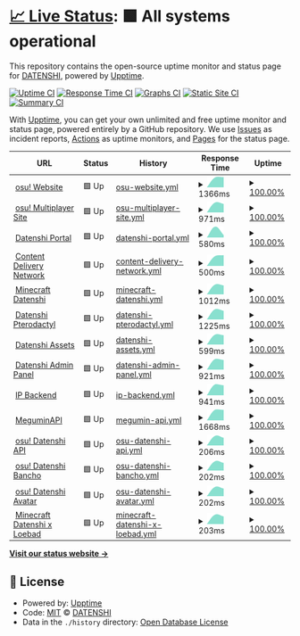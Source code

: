 # [📈 Live Status](https://status.datenshi.pw): <!--live status--> **🟩 All systems operational**

This repository contains the open-source uptime monitor and status page for [DATENSHI](https://datenshi.pw), powered by [Upptime](https://github.com/upptime/upptime).

[![Uptime CI](https://github.com/osu-datenshi/upptime/workflows/Uptime%20CI/badge.svg)](https://github.com/osu-datenshi/upptime/actions?query=workflow%3A%22Uptime+CI%22)
[![Response Time CI](https://github.com/osu-datenshi/upptime/workflows/Response%20Time%20CI/badge.svg)](https://github.com/osu-datenshi/upptime/actions?query=workflow%3A%22Response+Time+CI%22)
[![Graphs CI](https://github.com/osu-datenshi/upptime/workflows/Graphs%20CI/badge.svg)](https://github.com/osu-datenshi/upptime/actions?query=workflow%3A%22Graphs+CI%22)
[![Static Site CI](https://github.com/osu-datenshi/upptime/workflows/Static%20Site%20CI/badge.svg)](https://github.com/osu-datenshi/upptime/actions?query=workflow%3A%22Static+Site+CI%22)
[![Summary CI](https://github.com/osu-datenshi/upptime/workflows/Summary%20CI/badge.svg)](https://github.com/osu-datenshi/upptime/actions?query=workflow%3A%22Summary+CI%22)

With [Upptime](https://upptime.js.org), you can get your own unlimited and free uptime monitor and status page, powered entirely by a GitHub repository. We use [Issues](https://github.com/osu-datenshi/upptime/issues) as incident reports, [Actions](https://github.com/osu-datenshi/upptime/actions) as uptime monitors, and [Pages](https://status.datenshi.pw) for the status page.

<!--start: status pages-->
<!-- This summary is generated by Upptime (https://github.com/upptime/upptime) -->
<!-- Do not edit this manually, your changes will be overwritten -->
<!-- prettier-ignore -->
| URL | Status | History | Response Time | Uptime |
| --- | ------ | ------- | ------------- | ------ |
| <img alt="" src="https://favicons.githubusercontent.com/osu.datenshi.pw" height="13"> [osu! Website](https://osu.datenshi.pw) | 🟩 Up | [osu-website.yml](https://github.com/osu-datenshi/upptime/commits/HEAD/history/osu-website.yml) | <details><summary><img alt="Response time graph" src="./graphs/osu-website/response-time-week.png" height="20"> 1366ms</summary><br><a href="https://status.datenshi.pw/history/osu-website"><img alt="Response time 1366" src="https://img.shields.io/endpoint?url=https%3A%2F%2Fraw.githubusercontent.com%2Fosu-datenshi%2Fupptime%2FHEAD%2Fapi%2Fosu-website%2Fresponse-time.json"></a><br><a href="https://status.datenshi.pw/history/osu-website"><img alt="24-hour response time 1366" src="https://img.shields.io/endpoint?url=https%3A%2F%2Fraw.githubusercontent.com%2Fosu-datenshi%2Fupptime%2FHEAD%2Fapi%2Fosu-website%2Fresponse-time-day.json"></a><br><a href="https://status.datenshi.pw/history/osu-website"><img alt="7-day response time 1366" src="https://img.shields.io/endpoint?url=https%3A%2F%2Fraw.githubusercontent.com%2Fosu-datenshi%2Fupptime%2FHEAD%2Fapi%2Fosu-website%2Fresponse-time-week.json"></a><br><a href="https://status.datenshi.pw/history/osu-website"><img alt="30-day response time 1366" src="https://img.shields.io/endpoint?url=https%3A%2F%2Fraw.githubusercontent.com%2Fosu-datenshi%2Fupptime%2FHEAD%2Fapi%2Fosu-website%2Fresponse-time-month.json"></a><br><a href="https://status.datenshi.pw/history/osu-website"><img alt="1-year response time 1366" src="https://img.shields.io/endpoint?url=https%3A%2F%2Fraw.githubusercontent.com%2Fosu-datenshi%2Fupptime%2FHEAD%2Fapi%2Fosu-website%2Fresponse-time-year.json"></a></details> | <details><summary><a href="https://status.datenshi.pw/history/osu-website">100.00%</a></summary><a href="https://status.datenshi.pw/history/osu-website"><img alt="All-time uptime 100.00%" src="https://img.shields.io/endpoint?url=https%3A%2F%2Fraw.githubusercontent.com%2Fosu-datenshi%2Fupptime%2FHEAD%2Fapi%2Fosu-website%2Fuptime.json"></a><br><a href="https://status.datenshi.pw/history/osu-website"><img alt="24-hour uptime 100.00%" src="https://img.shields.io/endpoint?url=https%3A%2F%2Fraw.githubusercontent.com%2Fosu-datenshi%2Fupptime%2FHEAD%2Fapi%2Fosu-website%2Fuptime-day.json"></a><br><a href="https://status.datenshi.pw/history/osu-website"><img alt="7-day uptime 100.00%" src="https://img.shields.io/endpoint?url=https%3A%2F%2Fraw.githubusercontent.com%2Fosu-datenshi%2Fupptime%2FHEAD%2Fapi%2Fosu-website%2Fuptime-week.json"></a><br><a href="https://status.datenshi.pw/history/osu-website"><img alt="30-day uptime 100.00%" src="https://img.shields.io/endpoint?url=https%3A%2F%2Fraw.githubusercontent.com%2Fosu-datenshi%2Fupptime%2FHEAD%2Fapi%2Fosu-website%2Fuptime-month.json"></a><br><a href="https://status.datenshi.pw/history/osu-website"><img alt="1-year uptime 100.00%" src="https://img.shields.io/endpoint?url=https%3A%2F%2Fraw.githubusercontent.com%2Fosu-datenshi%2Fupptime%2FHEAD%2Fapi%2Fosu-website%2Fuptime-year.json"></a></details>
| <img alt="" src="https://favicons.githubusercontent.com/multi.datenshi.pw" height="13"> [osu! Multiplayer Site](https://multi.datenshi.pw) | 🟩 Up | [osu-multiplayer-site.yml](https://github.com/osu-datenshi/upptime/commits/HEAD/history/osu-multiplayer-site.yml) | <details><summary><img alt="Response time graph" src="./graphs/osu-multiplayer-site/response-time-week.png" height="20"> 971ms</summary><br><a href="https://status.datenshi.pw/history/osu-multiplayer-site"><img alt="Response time 971" src="https://img.shields.io/endpoint?url=https%3A%2F%2Fraw.githubusercontent.com%2Fosu-datenshi%2Fupptime%2FHEAD%2Fapi%2Fosu-multiplayer-site%2Fresponse-time.json"></a><br><a href="https://status.datenshi.pw/history/osu-multiplayer-site"><img alt="24-hour response time 971" src="https://img.shields.io/endpoint?url=https%3A%2F%2Fraw.githubusercontent.com%2Fosu-datenshi%2Fupptime%2FHEAD%2Fapi%2Fosu-multiplayer-site%2Fresponse-time-day.json"></a><br><a href="https://status.datenshi.pw/history/osu-multiplayer-site"><img alt="7-day response time 971" src="https://img.shields.io/endpoint?url=https%3A%2F%2Fraw.githubusercontent.com%2Fosu-datenshi%2Fupptime%2FHEAD%2Fapi%2Fosu-multiplayer-site%2Fresponse-time-week.json"></a><br><a href="https://status.datenshi.pw/history/osu-multiplayer-site"><img alt="30-day response time 971" src="https://img.shields.io/endpoint?url=https%3A%2F%2Fraw.githubusercontent.com%2Fosu-datenshi%2Fupptime%2FHEAD%2Fapi%2Fosu-multiplayer-site%2Fresponse-time-month.json"></a><br><a href="https://status.datenshi.pw/history/osu-multiplayer-site"><img alt="1-year response time 971" src="https://img.shields.io/endpoint?url=https%3A%2F%2Fraw.githubusercontent.com%2Fosu-datenshi%2Fupptime%2FHEAD%2Fapi%2Fosu-multiplayer-site%2Fresponse-time-year.json"></a></details> | <details><summary><a href="https://status.datenshi.pw/history/osu-multiplayer-site">100.00%</a></summary><a href="https://status.datenshi.pw/history/osu-multiplayer-site"><img alt="All-time uptime 100.00%" src="https://img.shields.io/endpoint?url=https%3A%2F%2Fraw.githubusercontent.com%2Fosu-datenshi%2Fupptime%2FHEAD%2Fapi%2Fosu-multiplayer-site%2Fuptime.json"></a><br><a href="https://status.datenshi.pw/history/osu-multiplayer-site"><img alt="24-hour uptime 100.00%" src="https://img.shields.io/endpoint?url=https%3A%2F%2Fraw.githubusercontent.com%2Fosu-datenshi%2Fupptime%2FHEAD%2Fapi%2Fosu-multiplayer-site%2Fuptime-day.json"></a><br><a href="https://status.datenshi.pw/history/osu-multiplayer-site"><img alt="7-day uptime 100.00%" src="https://img.shields.io/endpoint?url=https%3A%2F%2Fraw.githubusercontent.com%2Fosu-datenshi%2Fupptime%2FHEAD%2Fapi%2Fosu-multiplayer-site%2Fuptime-week.json"></a><br><a href="https://status.datenshi.pw/history/osu-multiplayer-site"><img alt="30-day uptime 100.00%" src="https://img.shields.io/endpoint?url=https%3A%2F%2Fraw.githubusercontent.com%2Fosu-datenshi%2Fupptime%2FHEAD%2Fapi%2Fosu-multiplayer-site%2Fuptime-month.json"></a><br><a href="https://status.datenshi.pw/history/osu-multiplayer-site"><img alt="1-year uptime 100.00%" src="https://img.shields.io/endpoint?url=https%3A%2F%2Fraw.githubusercontent.com%2Fosu-datenshi%2Fupptime%2FHEAD%2Fapi%2Fosu-multiplayer-site%2Fuptime-year.json"></a></details>
| <img alt="" src="https://favicons.githubusercontent.com/datenshi.pw" height="13"> [Datenshi Portal](https://datenshi.pw) | 🟩 Up | [datenshi-portal.yml](https://github.com/osu-datenshi/upptime/commits/HEAD/history/datenshi-portal.yml) | <details><summary><img alt="Response time graph" src="./graphs/datenshi-portal/response-time-week.png" height="20"> 580ms</summary><br><a href="https://status.datenshi.pw/history/datenshi-portal"><img alt="Response time 580" src="https://img.shields.io/endpoint?url=https%3A%2F%2Fraw.githubusercontent.com%2Fosu-datenshi%2Fupptime%2FHEAD%2Fapi%2Fdatenshi-portal%2Fresponse-time.json"></a><br><a href="https://status.datenshi.pw/history/datenshi-portal"><img alt="24-hour response time 580" src="https://img.shields.io/endpoint?url=https%3A%2F%2Fraw.githubusercontent.com%2Fosu-datenshi%2Fupptime%2FHEAD%2Fapi%2Fdatenshi-portal%2Fresponse-time-day.json"></a><br><a href="https://status.datenshi.pw/history/datenshi-portal"><img alt="7-day response time 580" src="https://img.shields.io/endpoint?url=https%3A%2F%2Fraw.githubusercontent.com%2Fosu-datenshi%2Fupptime%2FHEAD%2Fapi%2Fdatenshi-portal%2Fresponse-time-week.json"></a><br><a href="https://status.datenshi.pw/history/datenshi-portal"><img alt="30-day response time 580" src="https://img.shields.io/endpoint?url=https%3A%2F%2Fraw.githubusercontent.com%2Fosu-datenshi%2Fupptime%2FHEAD%2Fapi%2Fdatenshi-portal%2Fresponse-time-month.json"></a><br><a href="https://status.datenshi.pw/history/datenshi-portal"><img alt="1-year response time 580" src="https://img.shields.io/endpoint?url=https%3A%2F%2Fraw.githubusercontent.com%2Fosu-datenshi%2Fupptime%2FHEAD%2Fapi%2Fdatenshi-portal%2Fresponse-time-year.json"></a></details> | <details><summary><a href="https://status.datenshi.pw/history/datenshi-portal">100.00%</a></summary><a href="https://status.datenshi.pw/history/datenshi-portal"><img alt="All-time uptime 100.00%" src="https://img.shields.io/endpoint?url=https%3A%2F%2Fraw.githubusercontent.com%2Fosu-datenshi%2Fupptime%2FHEAD%2Fapi%2Fdatenshi-portal%2Fuptime.json"></a><br><a href="https://status.datenshi.pw/history/datenshi-portal"><img alt="24-hour uptime 100.00%" src="https://img.shields.io/endpoint?url=https%3A%2F%2Fraw.githubusercontent.com%2Fosu-datenshi%2Fupptime%2FHEAD%2Fapi%2Fdatenshi-portal%2Fuptime-day.json"></a><br><a href="https://status.datenshi.pw/history/datenshi-portal"><img alt="7-day uptime 100.00%" src="https://img.shields.io/endpoint?url=https%3A%2F%2Fraw.githubusercontent.com%2Fosu-datenshi%2Fupptime%2FHEAD%2Fapi%2Fdatenshi-portal%2Fuptime-week.json"></a><br><a href="https://status.datenshi.pw/history/datenshi-portal"><img alt="30-day uptime 100.00%" src="https://img.shields.io/endpoint?url=https%3A%2F%2Fraw.githubusercontent.com%2Fosu-datenshi%2Fupptime%2FHEAD%2Fapi%2Fdatenshi-portal%2Fuptime-month.json"></a><br><a href="https://status.datenshi.pw/history/datenshi-portal"><img alt="1-year uptime 100.00%" src="https://img.shields.io/endpoint?url=https%3A%2F%2Fraw.githubusercontent.com%2Fosu-datenshi%2Fupptime%2FHEAD%2Fapi%2Fdatenshi-portal%2Fuptime-year.json"></a></details>
| <img alt="" src="https://favicons.githubusercontent.com/cdn.datenshi.pw" height="13"> [Content Delivery Network](https://cdn.datenshi.pw) | 🟩 Up | [content-delivery-network.yml](https://github.com/osu-datenshi/upptime/commits/HEAD/history/content-delivery-network.yml) | <details><summary><img alt="Response time graph" src="./graphs/content-delivery-network/response-time-week.png" height="20"> 500ms</summary><br><a href="https://status.datenshi.pw/history/content-delivery-network"><img alt="Response time 500" src="https://img.shields.io/endpoint?url=https%3A%2F%2Fraw.githubusercontent.com%2Fosu-datenshi%2Fupptime%2FHEAD%2Fapi%2Fcontent-delivery-network%2Fresponse-time.json"></a><br><a href="https://status.datenshi.pw/history/content-delivery-network"><img alt="24-hour response time 500" src="https://img.shields.io/endpoint?url=https%3A%2F%2Fraw.githubusercontent.com%2Fosu-datenshi%2Fupptime%2FHEAD%2Fapi%2Fcontent-delivery-network%2Fresponse-time-day.json"></a><br><a href="https://status.datenshi.pw/history/content-delivery-network"><img alt="7-day response time 500" src="https://img.shields.io/endpoint?url=https%3A%2F%2Fraw.githubusercontent.com%2Fosu-datenshi%2Fupptime%2FHEAD%2Fapi%2Fcontent-delivery-network%2Fresponse-time-week.json"></a><br><a href="https://status.datenshi.pw/history/content-delivery-network"><img alt="30-day response time 500" src="https://img.shields.io/endpoint?url=https%3A%2F%2Fraw.githubusercontent.com%2Fosu-datenshi%2Fupptime%2FHEAD%2Fapi%2Fcontent-delivery-network%2Fresponse-time-month.json"></a><br><a href="https://status.datenshi.pw/history/content-delivery-network"><img alt="1-year response time 500" src="https://img.shields.io/endpoint?url=https%3A%2F%2Fraw.githubusercontent.com%2Fosu-datenshi%2Fupptime%2FHEAD%2Fapi%2Fcontent-delivery-network%2Fresponse-time-year.json"></a></details> | <details><summary><a href="https://status.datenshi.pw/history/content-delivery-network">100.00%</a></summary><a href="https://status.datenshi.pw/history/content-delivery-network"><img alt="All-time uptime 100.00%" src="https://img.shields.io/endpoint?url=https%3A%2F%2Fraw.githubusercontent.com%2Fosu-datenshi%2Fupptime%2FHEAD%2Fapi%2Fcontent-delivery-network%2Fuptime.json"></a><br><a href="https://status.datenshi.pw/history/content-delivery-network"><img alt="24-hour uptime 100.00%" src="https://img.shields.io/endpoint?url=https%3A%2F%2Fraw.githubusercontent.com%2Fosu-datenshi%2Fupptime%2FHEAD%2Fapi%2Fcontent-delivery-network%2Fuptime-day.json"></a><br><a href="https://status.datenshi.pw/history/content-delivery-network"><img alt="7-day uptime 100.00%" src="https://img.shields.io/endpoint?url=https%3A%2F%2Fraw.githubusercontent.com%2Fosu-datenshi%2Fupptime%2FHEAD%2Fapi%2Fcontent-delivery-network%2Fuptime-week.json"></a><br><a href="https://status.datenshi.pw/history/content-delivery-network"><img alt="30-day uptime 100.00%" src="https://img.shields.io/endpoint?url=https%3A%2F%2Fraw.githubusercontent.com%2Fosu-datenshi%2Fupptime%2FHEAD%2Fapi%2Fcontent-delivery-network%2Fuptime-month.json"></a><br><a href="https://status.datenshi.pw/history/content-delivery-network"><img alt="1-year uptime 100.00%" src="https://img.shields.io/endpoint?url=https%3A%2F%2Fraw.githubusercontent.com%2Fosu-datenshi%2Fupptime%2FHEAD%2Fapi%2Fcontent-delivery-network%2Fuptime-year.json"></a></details>
| <img alt="" src="https://favicons.githubusercontent.com/mc.datenshi.pw" height="13"> [Minecraft Datenshi](https://mc.datenshi.pw) | 🟩 Up | [minecraft-datenshi.yml](https://github.com/osu-datenshi/upptime/commits/HEAD/history/minecraft-datenshi.yml) | <details><summary><img alt="Response time graph" src="./graphs/minecraft-datenshi/response-time-week.png" height="20"> 1012ms</summary><br><a href="https://status.datenshi.pw/history/minecraft-datenshi"><img alt="Response time 1012" src="https://img.shields.io/endpoint?url=https%3A%2F%2Fraw.githubusercontent.com%2Fosu-datenshi%2Fupptime%2FHEAD%2Fapi%2Fminecraft-datenshi%2Fresponse-time.json"></a><br><a href="https://status.datenshi.pw/history/minecraft-datenshi"><img alt="24-hour response time 1012" src="https://img.shields.io/endpoint?url=https%3A%2F%2Fraw.githubusercontent.com%2Fosu-datenshi%2Fupptime%2FHEAD%2Fapi%2Fminecraft-datenshi%2Fresponse-time-day.json"></a><br><a href="https://status.datenshi.pw/history/minecraft-datenshi"><img alt="7-day response time 1012" src="https://img.shields.io/endpoint?url=https%3A%2F%2Fraw.githubusercontent.com%2Fosu-datenshi%2Fupptime%2FHEAD%2Fapi%2Fminecraft-datenshi%2Fresponse-time-week.json"></a><br><a href="https://status.datenshi.pw/history/minecraft-datenshi"><img alt="30-day response time 1012" src="https://img.shields.io/endpoint?url=https%3A%2F%2Fraw.githubusercontent.com%2Fosu-datenshi%2Fupptime%2FHEAD%2Fapi%2Fminecraft-datenshi%2Fresponse-time-month.json"></a><br><a href="https://status.datenshi.pw/history/minecraft-datenshi"><img alt="1-year response time 1012" src="https://img.shields.io/endpoint?url=https%3A%2F%2Fraw.githubusercontent.com%2Fosu-datenshi%2Fupptime%2FHEAD%2Fapi%2Fminecraft-datenshi%2Fresponse-time-year.json"></a></details> | <details><summary><a href="https://status.datenshi.pw/history/minecraft-datenshi">100.00%</a></summary><a href="https://status.datenshi.pw/history/minecraft-datenshi"><img alt="All-time uptime 100.00%" src="https://img.shields.io/endpoint?url=https%3A%2F%2Fraw.githubusercontent.com%2Fosu-datenshi%2Fupptime%2FHEAD%2Fapi%2Fminecraft-datenshi%2Fuptime.json"></a><br><a href="https://status.datenshi.pw/history/minecraft-datenshi"><img alt="24-hour uptime 100.00%" src="https://img.shields.io/endpoint?url=https%3A%2F%2Fraw.githubusercontent.com%2Fosu-datenshi%2Fupptime%2FHEAD%2Fapi%2Fminecraft-datenshi%2Fuptime-day.json"></a><br><a href="https://status.datenshi.pw/history/minecraft-datenshi"><img alt="7-day uptime 100.00%" src="https://img.shields.io/endpoint?url=https%3A%2F%2Fraw.githubusercontent.com%2Fosu-datenshi%2Fupptime%2FHEAD%2Fapi%2Fminecraft-datenshi%2Fuptime-week.json"></a><br><a href="https://status.datenshi.pw/history/minecraft-datenshi"><img alt="30-day uptime 100.00%" src="https://img.shields.io/endpoint?url=https%3A%2F%2Fraw.githubusercontent.com%2Fosu-datenshi%2Fupptime%2FHEAD%2Fapi%2Fminecraft-datenshi%2Fuptime-month.json"></a><br><a href="https://status.datenshi.pw/history/minecraft-datenshi"><img alt="1-year uptime 100.00%" src="https://img.shields.io/endpoint?url=https%3A%2F%2Fraw.githubusercontent.com%2Fosu-datenshi%2Fupptime%2FHEAD%2Fapi%2Fminecraft-datenshi%2Fuptime-year.json"></a></details>
| <img alt="" src="https://favicons.githubusercontent.com/panel.datenshi.pw" height="13"> [Datenshi Pterodactyl](https://panel.datenshi.pw) | 🟩 Up | [datenshi-pterodactyl.yml](https://github.com/osu-datenshi/upptime/commits/HEAD/history/datenshi-pterodactyl.yml) | <details><summary><img alt="Response time graph" src="./graphs/datenshi-pterodactyl/response-time-week.png" height="20"> 1225ms</summary><br><a href="https://status.datenshi.pw/history/datenshi-pterodactyl"><img alt="Response time 1225" src="https://img.shields.io/endpoint?url=https%3A%2F%2Fraw.githubusercontent.com%2Fosu-datenshi%2Fupptime%2FHEAD%2Fapi%2Fdatenshi-pterodactyl%2Fresponse-time.json"></a><br><a href="https://status.datenshi.pw/history/datenshi-pterodactyl"><img alt="24-hour response time 1225" src="https://img.shields.io/endpoint?url=https%3A%2F%2Fraw.githubusercontent.com%2Fosu-datenshi%2Fupptime%2FHEAD%2Fapi%2Fdatenshi-pterodactyl%2Fresponse-time-day.json"></a><br><a href="https://status.datenshi.pw/history/datenshi-pterodactyl"><img alt="7-day response time 1225" src="https://img.shields.io/endpoint?url=https%3A%2F%2Fraw.githubusercontent.com%2Fosu-datenshi%2Fupptime%2FHEAD%2Fapi%2Fdatenshi-pterodactyl%2Fresponse-time-week.json"></a><br><a href="https://status.datenshi.pw/history/datenshi-pterodactyl"><img alt="30-day response time 1225" src="https://img.shields.io/endpoint?url=https%3A%2F%2Fraw.githubusercontent.com%2Fosu-datenshi%2Fupptime%2FHEAD%2Fapi%2Fdatenshi-pterodactyl%2Fresponse-time-month.json"></a><br><a href="https://status.datenshi.pw/history/datenshi-pterodactyl"><img alt="1-year response time 1225" src="https://img.shields.io/endpoint?url=https%3A%2F%2Fraw.githubusercontent.com%2Fosu-datenshi%2Fupptime%2FHEAD%2Fapi%2Fdatenshi-pterodactyl%2Fresponse-time-year.json"></a></details> | <details><summary><a href="https://status.datenshi.pw/history/datenshi-pterodactyl">100.00%</a></summary><a href="https://status.datenshi.pw/history/datenshi-pterodactyl"><img alt="All-time uptime 100.00%" src="https://img.shields.io/endpoint?url=https%3A%2F%2Fraw.githubusercontent.com%2Fosu-datenshi%2Fupptime%2FHEAD%2Fapi%2Fdatenshi-pterodactyl%2Fuptime.json"></a><br><a href="https://status.datenshi.pw/history/datenshi-pterodactyl"><img alt="24-hour uptime 100.00%" src="https://img.shields.io/endpoint?url=https%3A%2F%2Fraw.githubusercontent.com%2Fosu-datenshi%2Fupptime%2FHEAD%2Fapi%2Fdatenshi-pterodactyl%2Fuptime-day.json"></a><br><a href="https://status.datenshi.pw/history/datenshi-pterodactyl"><img alt="7-day uptime 100.00%" src="https://img.shields.io/endpoint?url=https%3A%2F%2Fraw.githubusercontent.com%2Fosu-datenshi%2Fupptime%2FHEAD%2Fapi%2Fdatenshi-pterodactyl%2Fuptime-week.json"></a><br><a href="https://status.datenshi.pw/history/datenshi-pterodactyl"><img alt="30-day uptime 100.00%" src="https://img.shields.io/endpoint?url=https%3A%2F%2Fraw.githubusercontent.com%2Fosu-datenshi%2Fupptime%2FHEAD%2Fapi%2Fdatenshi-pterodactyl%2Fuptime-month.json"></a><br><a href="https://status.datenshi.pw/history/datenshi-pterodactyl"><img alt="1-year uptime 100.00%" src="https://img.shields.io/endpoint?url=https%3A%2F%2Fraw.githubusercontent.com%2Fosu-datenshi%2Fupptime%2FHEAD%2Fapi%2Fdatenshi-pterodactyl%2Fuptime-year.json"></a></details>
| <img alt="" src="https://favicons.githubusercontent.com/assets.datenshi.pw" height="13"> [Datenshi Assets](https://assets.datenshi.pw) | 🟩 Up | [datenshi-assets.yml](https://github.com/osu-datenshi/upptime/commits/HEAD/history/datenshi-assets.yml) | <details><summary><img alt="Response time graph" src="./graphs/datenshi-assets/response-time-week.png" height="20"> 599ms</summary><br><a href="https://status.datenshi.pw/history/datenshi-assets"><img alt="Response time 599" src="https://img.shields.io/endpoint?url=https%3A%2F%2Fraw.githubusercontent.com%2Fosu-datenshi%2Fupptime%2FHEAD%2Fapi%2Fdatenshi-assets%2Fresponse-time.json"></a><br><a href="https://status.datenshi.pw/history/datenshi-assets"><img alt="24-hour response time 599" src="https://img.shields.io/endpoint?url=https%3A%2F%2Fraw.githubusercontent.com%2Fosu-datenshi%2Fupptime%2FHEAD%2Fapi%2Fdatenshi-assets%2Fresponse-time-day.json"></a><br><a href="https://status.datenshi.pw/history/datenshi-assets"><img alt="7-day response time 599" src="https://img.shields.io/endpoint?url=https%3A%2F%2Fraw.githubusercontent.com%2Fosu-datenshi%2Fupptime%2FHEAD%2Fapi%2Fdatenshi-assets%2Fresponse-time-week.json"></a><br><a href="https://status.datenshi.pw/history/datenshi-assets"><img alt="30-day response time 599" src="https://img.shields.io/endpoint?url=https%3A%2F%2Fraw.githubusercontent.com%2Fosu-datenshi%2Fupptime%2FHEAD%2Fapi%2Fdatenshi-assets%2Fresponse-time-month.json"></a><br><a href="https://status.datenshi.pw/history/datenshi-assets"><img alt="1-year response time 599" src="https://img.shields.io/endpoint?url=https%3A%2F%2Fraw.githubusercontent.com%2Fosu-datenshi%2Fupptime%2FHEAD%2Fapi%2Fdatenshi-assets%2Fresponse-time-year.json"></a></details> | <details><summary><a href="https://status.datenshi.pw/history/datenshi-assets">100.00%</a></summary><a href="https://status.datenshi.pw/history/datenshi-assets"><img alt="All-time uptime 100.00%" src="https://img.shields.io/endpoint?url=https%3A%2F%2Fraw.githubusercontent.com%2Fosu-datenshi%2Fupptime%2FHEAD%2Fapi%2Fdatenshi-assets%2Fuptime.json"></a><br><a href="https://status.datenshi.pw/history/datenshi-assets"><img alt="24-hour uptime 100.00%" src="https://img.shields.io/endpoint?url=https%3A%2F%2Fraw.githubusercontent.com%2Fosu-datenshi%2Fupptime%2FHEAD%2Fapi%2Fdatenshi-assets%2Fuptime-day.json"></a><br><a href="https://status.datenshi.pw/history/datenshi-assets"><img alt="7-day uptime 100.00%" src="https://img.shields.io/endpoint?url=https%3A%2F%2Fraw.githubusercontent.com%2Fosu-datenshi%2Fupptime%2FHEAD%2Fapi%2Fdatenshi-assets%2Fuptime-week.json"></a><br><a href="https://status.datenshi.pw/history/datenshi-assets"><img alt="30-day uptime 100.00%" src="https://img.shields.io/endpoint?url=https%3A%2F%2Fraw.githubusercontent.com%2Fosu-datenshi%2Fupptime%2FHEAD%2Fapi%2Fdatenshi-assets%2Fuptime-month.json"></a><br><a href="https://status.datenshi.pw/history/datenshi-assets"><img alt="1-year uptime 100.00%" src="https://img.shields.io/endpoint?url=https%3A%2F%2Fraw.githubusercontent.com%2Fosu-datenshi%2Fupptime%2FHEAD%2Fapi%2Fdatenshi-assets%2Fuptime-year.json"></a></details>
| <img alt="" src="https://favicons.githubusercontent.com/old.datenshi.pw" height="13"> [Datenshi Admin Panel](https://old.datenshi.pw) | 🟩 Up | [datenshi-admin-panel.yml](https://github.com/osu-datenshi/upptime/commits/HEAD/history/datenshi-admin-panel.yml) | <details><summary><img alt="Response time graph" src="./graphs/datenshi-admin-panel/response-time-week.png" height="20"> 921ms</summary><br><a href="https://status.datenshi.pw/history/datenshi-admin-panel"><img alt="Response time 921" src="https://img.shields.io/endpoint?url=https%3A%2F%2Fraw.githubusercontent.com%2Fosu-datenshi%2Fupptime%2FHEAD%2Fapi%2Fdatenshi-admin-panel%2Fresponse-time.json"></a><br><a href="https://status.datenshi.pw/history/datenshi-admin-panel"><img alt="24-hour response time 921" src="https://img.shields.io/endpoint?url=https%3A%2F%2Fraw.githubusercontent.com%2Fosu-datenshi%2Fupptime%2FHEAD%2Fapi%2Fdatenshi-admin-panel%2Fresponse-time-day.json"></a><br><a href="https://status.datenshi.pw/history/datenshi-admin-panel"><img alt="7-day response time 921" src="https://img.shields.io/endpoint?url=https%3A%2F%2Fraw.githubusercontent.com%2Fosu-datenshi%2Fupptime%2FHEAD%2Fapi%2Fdatenshi-admin-panel%2Fresponse-time-week.json"></a><br><a href="https://status.datenshi.pw/history/datenshi-admin-panel"><img alt="30-day response time 921" src="https://img.shields.io/endpoint?url=https%3A%2F%2Fraw.githubusercontent.com%2Fosu-datenshi%2Fupptime%2FHEAD%2Fapi%2Fdatenshi-admin-panel%2Fresponse-time-month.json"></a><br><a href="https://status.datenshi.pw/history/datenshi-admin-panel"><img alt="1-year response time 921" src="https://img.shields.io/endpoint?url=https%3A%2F%2Fraw.githubusercontent.com%2Fosu-datenshi%2Fupptime%2FHEAD%2Fapi%2Fdatenshi-admin-panel%2Fresponse-time-year.json"></a></details> | <details><summary><a href="https://status.datenshi.pw/history/datenshi-admin-panel">100.00%</a></summary><a href="https://status.datenshi.pw/history/datenshi-admin-panel"><img alt="All-time uptime 100.00%" src="https://img.shields.io/endpoint?url=https%3A%2F%2Fraw.githubusercontent.com%2Fosu-datenshi%2Fupptime%2FHEAD%2Fapi%2Fdatenshi-admin-panel%2Fuptime.json"></a><br><a href="https://status.datenshi.pw/history/datenshi-admin-panel"><img alt="24-hour uptime 100.00%" src="https://img.shields.io/endpoint?url=https%3A%2F%2Fraw.githubusercontent.com%2Fosu-datenshi%2Fupptime%2FHEAD%2Fapi%2Fdatenshi-admin-panel%2Fuptime-day.json"></a><br><a href="https://status.datenshi.pw/history/datenshi-admin-panel"><img alt="7-day uptime 100.00%" src="https://img.shields.io/endpoint?url=https%3A%2F%2Fraw.githubusercontent.com%2Fosu-datenshi%2Fupptime%2FHEAD%2Fapi%2Fdatenshi-admin-panel%2Fuptime-week.json"></a><br><a href="https://status.datenshi.pw/history/datenshi-admin-panel"><img alt="30-day uptime 100.00%" src="https://img.shields.io/endpoint?url=https%3A%2F%2Fraw.githubusercontent.com%2Fosu-datenshi%2Fupptime%2FHEAD%2Fapi%2Fdatenshi-admin-panel%2Fuptime-month.json"></a><br><a href="https://status.datenshi.pw/history/datenshi-admin-panel"><img alt="1-year uptime 100.00%" src="https://img.shields.io/endpoint?url=https%3A%2F%2Fraw.githubusercontent.com%2Fosu-datenshi%2Fupptime%2FHEAD%2Fapi%2Fdatenshi-admin-panel%2Fuptime-year.json"></a></details>
| <img alt="" src="https://favicons.githubusercontent.com/ip.datenshi.pw" height="13"> [IP Backend](https://ip.datenshi.pw) | 🟩 Up | [ip-backend.yml](https://github.com/osu-datenshi/upptime/commits/HEAD/history/ip-backend.yml) | <details><summary><img alt="Response time graph" src="./graphs/ip-backend/response-time-week.png" height="20"> 941ms</summary><br><a href="https://status.datenshi.pw/history/ip-backend"><img alt="Response time 941" src="https://img.shields.io/endpoint?url=https%3A%2F%2Fraw.githubusercontent.com%2Fosu-datenshi%2Fupptime%2FHEAD%2Fapi%2Fip-backend%2Fresponse-time.json"></a><br><a href="https://status.datenshi.pw/history/ip-backend"><img alt="24-hour response time 941" src="https://img.shields.io/endpoint?url=https%3A%2F%2Fraw.githubusercontent.com%2Fosu-datenshi%2Fupptime%2FHEAD%2Fapi%2Fip-backend%2Fresponse-time-day.json"></a><br><a href="https://status.datenshi.pw/history/ip-backend"><img alt="7-day response time 941" src="https://img.shields.io/endpoint?url=https%3A%2F%2Fraw.githubusercontent.com%2Fosu-datenshi%2Fupptime%2FHEAD%2Fapi%2Fip-backend%2Fresponse-time-week.json"></a><br><a href="https://status.datenshi.pw/history/ip-backend"><img alt="30-day response time 941" src="https://img.shields.io/endpoint?url=https%3A%2F%2Fraw.githubusercontent.com%2Fosu-datenshi%2Fupptime%2FHEAD%2Fapi%2Fip-backend%2Fresponse-time-month.json"></a><br><a href="https://status.datenshi.pw/history/ip-backend"><img alt="1-year response time 941" src="https://img.shields.io/endpoint?url=https%3A%2F%2Fraw.githubusercontent.com%2Fosu-datenshi%2Fupptime%2FHEAD%2Fapi%2Fip-backend%2Fresponse-time-year.json"></a></details> | <details><summary><a href="https://status.datenshi.pw/history/ip-backend">100.00%</a></summary><a href="https://status.datenshi.pw/history/ip-backend"><img alt="All-time uptime 100.00%" src="https://img.shields.io/endpoint?url=https%3A%2F%2Fraw.githubusercontent.com%2Fosu-datenshi%2Fupptime%2FHEAD%2Fapi%2Fip-backend%2Fuptime.json"></a><br><a href="https://status.datenshi.pw/history/ip-backend"><img alt="24-hour uptime 100.00%" src="https://img.shields.io/endpoint?url=https%3A%2F%2Fraw.githubusercontent.com%2Fosu-datenshi%2Fupptime%2FHEAD%2Fapi%2Fip-backend%2Fuptime-day.json"></a><br><a href="https://status.datenshi.pw/history/ip-backend"><img alt="7-day uptime 100.00%" src="https://img.shields.io/endpoint?url=https%3A%2F%2Fraw.githubusercontent.com%2Fosu-datenshi%2Fupptime%2FHEAD%2Fapi%2Fip-backend%2Fuptime-week.json"></a><br><a href="https://status.datenshi.pw/history/ip-backend"><img alt="30-day uptime 100.00%" src="https://img.shields.io/endpoint?url=https%3A%2F%2Fraw.githubusercontent.com%2Fosu-datenshi%2Fupptime%2FHEAD%2Fapi%2Fip-backend%2Fuptime-month.json"></a><br><a href="https://status.datenshi.pw/history/ip-backend"><img alt="1-year uptime 100.00%" src="https://img.shields.io/endpoint?url=https%3A%2F%2Fraw.githubusercontent.com%2Fosu-datenshi%2Fupptime%2FHEAD%2Fapi%2Fip-backend%2Fuptime-year.json"></a></details>
| <img alt="" src="https://favicons.githubusercontent.com/storage.datenshi.pw" height="13"> [MeguminAPI](https://storage.datenshi.pw) | 🟩 Up | [megumin-api.yml](https://github.com/osu-datenshi/upptime/commits/HEAD/history/megumin-api.yml) | <details><summary><img alt="Response time graph" src="./graphs/megumin-api/response-time-week.png" height="20"> 1668ms</summary><br><a href="https://status.datenshi.pw/history/megumin-api"><img alt="Response time 1668" src="https://img.shields.io/endpoint?url=https%3A%2F%2Fraw.githubusercontent.com%2Fosu-datenshi%2Fupptime%2FHEAD%2Fapi%2Fmegumin-api%2Fresponse-time.json"></a><br><a href="https://status.datenshi.pw/history/megumin-api"><img alt="24-hour response time 1668" src="https://img.shields.io/endpoint?url=https%3A%2F%2Fraw.githubusercontent.com%2Fosu-datenshi%2Fupptime%2FHEAD%2Fapi%2Fmegumin-api%2Fresponse-time-day.json"></a><br><a href="https://status.datenshi.pw/history/megumin-api"><img alt="7-day response time 1668" src="https://img.shields.io/endpoint?url=https%3A%2F%2Fraw.githubusercontent.com%2Fosu-datenshi%2Fupptime%2FHEAD%2Fapi%2Fmegumin-api%2Fresponse-time-week.json"></a><br><a href="https://status.datenshi.pw/history/megumin-api"><img alt="30-day response time 1668" src="https://img.shields.io/endpoint?url=https%3A%2F%2Fraw.githubusercontent.com%2Fosu-datenshi%2Fupptime%2FHEAD%2Fapi%2Fmegumin-api%2Fresponse-time-month.json"></a><br><a href="https://status.datenshi.pw/history/megumin-api"><img alt="1-year response time 1668" src="https://img.shields.io/endpoint?url=https%3A%2F%2Fraw.githubusercontent.com%2Fosu-datenshi%2Fupptime%2FHEAD%2Fapi%2Fmegumin-api%2Fresponse-time-year.json"></a></details> | <details><summary><a href="https://status.datenshi.pw/history/megumin-api">100.00%</a></summary><a href="https://status.datenshi.pw/history/megumin-api"><img alt="All-time uptime 100.00%" src="https://img.shields.io/endpoint?url=https%3A%2F%2Fraw.githubusercontent.com%2Fosu-datenshi%2Fupptime%2FHEAD%2Fapi%2Fmegumin-api%2Fuptime.json"></a><br><a href="https://status.datenshi.pw/history/megumin-api"><img alt="24-hour uptime 100.00%" src="https://img.shields.io/endpoint?url=https%3A%2F%2Fraw.githubusercontent.com%2Fosu-datenshi%2Fupptime%2FHEAD%2Fapi%2Fmegumin-api%2Fuptime-day.json"></a><br><a href="https://status.datenshi.pw/history/megumin-api"><img alt="7-day uptime 100.00%" src="https://img.shields.io/endpoint?url=https%3A%2F%2Fraw.githubusercontent.com%2Fosu-datenshi%2Fupptime%2FHEAD%2Fapi%2Fmegumin-api%2Fuptime-week.json"></a><br><a href="https://status.datenshi.pw/history/megumin-api"><img alt="30-day uptime 100.00%" src="https://img.shields.io/endpoint?url=https%3A%2F%2Fraw.githubusercontent.com%2Fosu-datenshi%2Fupptime%2FHEAD%2Fapi%2Fmegumin-api%2Fuptime-month.json"></a><br><a href="https://status.datenshi.pw/history/megumin-api"><img alt="1-year uptime 100.00%" src="https://img.shields.io/endpoint?url=https%3A%2F%2Fraw.githubusercontent.com%2Fosu-datenshi%2Fupptime%2FHEAD%2Fapi%2Fmegumin-api%2Fuptime-year.json"></a></details>
| <img alt="" src="https://favicons.githubusercontent.com/null" height="13"> [osu! Datenshi API](194.233.65.131) | 🟩 Up | [osu-datenshi-api.yml](https://github.com/osu-datenshi/upptime/commits/HEAD/history/osu-datenshi-api.yml) | <details><summary><img alt="Response time graph" src="./graphs/osu-datenshi-api/response-time-week.png" height="20"> 206ms</summary><br><a href="https://status.datenshi.pw/history/osu-datenshi-api"><img alt="Response time 206" src="https://img.shields.io/endpoint?url=https%3A%2F%2Fraw.githubusercontent.com%2Fosu-datenshi%2Fupptime%2FHEAD%2Fapi%2Fosu-datenshi-api%2Fresponse-time.json"></a><br><a href="https://status.datenshi.pw/history/osu-datenshi-api"><img alt="24-hour response time 206" src="https://img.shields.io/endpoint?url=https%3A%2F%2Fraw.githubusercontent.com%2Fosu-datenshi%2Fupptime%2FHEAD%2Fapi%2Fosu-datenshi-api%2Fresponse-time-day.json"></a><br><a href="https://status.datenshi.pw/history/osu-datenshi-api"><img alt="7-day response time 206" src="https://img.shields.io/endpoint?url=https%3A%2F%2Fraw.githubusercontent.com%2Fosu-datenshi%2Fupptime%2FHEAD%2Fapi%2Fosu-datenshi-api%2Fresponse-time-week.json"></a><br><a href="https://status.datenshi.pw/history/osu-datenshi-api"><img alt="30-day response time 206" src="https://img.shields.io/endpoint?url=https%3A%2F%2Fraw.githubusercontent.com%2Fosu-datenshi%2Fupptime%2FHEAD%2Fapi%2Fosu-datenshi-api%2Fresponse-time-month.json"></a><br><a href="https://status.datenshi.pw/history/osu-datenshi-api"><img alt="1-year response time 206" src="https://img.shields.io/endpoint?url=https%3A%2F%2Fraw.githubusercontent.com%2Fosu-datenshi%2Fupptime%2FHEAD%2Fapi%2Fosu-datenshi-api%2Fresponse-time-year.json"></a></details> | <details><summary><a href="https://status.datenshi.pw/history/osu-datenshi-api">100.00%</a></summary><a href="https://status.datenshi.pw/history/osu-datenshi-api"><img alt="All-time uptime 100.00%" src="https://img.shields.io/endpoint?url=https%3A%2F%2Fraw.githubusercontent.com%2Fosu-datenshi%2Fupptime%2FHEAD%2Fapi%2Fosu-datenshi-api%2Fuptime.json"></a><br><a href="https://status.datenshi.pw/history/osu-datenshi-api"><img alt="24-hour uptime 100.00%" src="https://img.shields.io/endpoint?url=https%3A%2F%2Fraw.githubusercontent.com%2Fosu-datenshi%2Fupptime%2FHEAD%2Fapi%2Fosu-datenshi-api%2Fuptime-day.json"></a><br><a href="https://status.datenshi.pw/history/osu-datenshi-api"><img alt="7-day uptime 100.00%" src="https://img.shields.io/endpoint?url=https%3A%2F%2Fraw.githubusercontent.com%2Fosu-datenshi%2Fupptime%2FHEAD%2Fapi%2Fosu-datenshi-api%2Fuptime-week.json"></a><br><a href="https://status.datenshi.pw/history/osu-datenshi-api"><img alt="30-day uptime 100.00%" src="https://img.shields.io/endpoint?url=https%3A%2F%2Fraw.githubusercontent.com%2Fosu-datenshi%2Fupptime%2FHEAD%2Fapi%2Fosu-datenshi-api%2Fuptime-month.json"></a><br><a href="https://status.datenshi.pw/history/osu-datenshi-api"><img alt="1-year uptime 100.00%" src="https://img.shields.io/endpoint?url=https%3A%2F%2Fraw.githubusercontent.com%2Fosu-datenshi%2Fupptime%2FHEAD%2Fapi%2Fosu-datenshi-api%2Fuptime-year.json"></a></details>
| <img alt="" src="https://favicons.githubusercontent.com/null" height="13"> [osu! Datenshi Bancho](194.233.65.131) | 🟩 Up | [osu-datenshi-bancho.yml](https://github.com/osu-datenshi/upptime/commits/HEAD/history/osu-datenshi-bancho.yml) | <details><summary><img alt="Response time graph" src="./graphs/osu-datenshi-bancho/response-time-week.png" height="20"> 202ms</summary><br><a href="https://status.datenshi.pw/history/osu-datenshi-bancho"><img alt="Response time 202" src="https://img.shields.io/endpoint?url=https%3A%2F%2Fraw.githubusercontent.com%2Fosu-datenshi%2Fupptime%2FHEAD%2Fapi%2Fosu-datenshi-bancho%2Fresponse-time.json"></a><br><a href="https://status.datenshi.pw/history/osu-datenshi-bancho"><img alt="24-hour response time 202" src="https://img.shields.io/endpoint?url=https%3A%2F%2Fraw.githubusercontent.com%2Fosu-datenshi%2Fupptime%2FHEAD%2Fapi%2Fosu-datenshi-bancho%2Fresponse-time-day.json"></a><br><a href="https://status.datenshi.pw/history/osu-datenshi-bancho"><img alt="7-day response time 202" src="https://img.shields.io/endpoint?url=https%3A%2F%2Fraw.githubusercontent.com%2Fosu-datenshi%2Fupptime%2FHEAD%2Fapi%2Fosu-datenshi-bancho%2Fresponse-time-week.json"></a><br><a href="https://status.datenshi.pw/history/osu-datenshi-bancho"><img alt="30-day response time 202" src="https://img.shields.io/endpoint?url=https%3A%2F%2Fraw.githubusercontent.com%2Fosu-datenshi%2Fupptime%2FHEAD%2Fapi%2Fosu-datenshi-bancho%2Fresponse-time-month.json"></a><br><a href="https://status.datenshi.pw/history/osu-datenshi-bancho"><img alt="1-year response time 202" src="https://img.shields.io/endpoint?url=https%3A%2F%2Fraw.githubusercontent.com%2Fosu-datenshi%2Fupptime%2FHEAD%2Fapi%2Fosu-datenshi-bancho%2Fresponse-time-year.json"></a></details> | <details><summary><a href="https://status.datenshi.pw/history/osu-datenshi-bancho">100.00%</a></summary><a href="https://status.datenshi.pw/history/osu-datenshi-bancho"><img alt="All-time uptime 100.00%" src="https://img.shields.io/endpoint?url=https%3A%2F%2Fraw.githubusercontent.com%2Fosu-datenshi%2Fupptime%2FHEAD%2Fapi%2Fosu-datenshi-bancho%2Fuptime.json"></a><br><a href="https://status.datenshi.pw/history/osu-datenshi-bancho"><img alt="24-hour uptime 100.00%" src="https://img.shields.io/endpoint?url=https%3A%2F%2Fraw.githubusercontent.com%2Fosu-datenshi%2Fupptime%2FHEAD%2Fapi%2Fosu-datenshi-bancho%2Fuptime-day.json"></a><br><a href="https://status.datenshi.pw/history/osu-datenshi-bancho"><img alt="7-day uptime 100.00%" src="https://img.shields.io/endpoint?url=https%3A%2F%2Fraw.githubusercontent.com%2Fosu-datenshi%2Fupptime%2FHEAD%2Fapi%2Fosu-datenshi-bancho%2Fuptime-week.json"></a><br><a href="https://status.datenshi.pw/history/osu-datenshi-bancho"><img alt="30-day uptime 100.00%" src="https://img.shields.io/endpoint?url=https%3A%2F%2Fraw.githubusercontent.com%2Fosu-datenshi%2Fupptime%2FHEAD%2Fapi%2Fosu-datenshi-bancho%2Fuptime-month.json"></a><br><a href="https://status.datenshi.pw/history/osu-datenshi-bancho"><img alt="1-year uptime 100.00%" src="https://img.shields.io/endpoint?url=https%3A%2F%2Fraw.githubusercontent.com%2Fosu-datenshi%2Fupptime%2FHEAD%2Fapi%2Fosu-datenshi-bancho%2Fuptime-year.json"></a></details>
| <img alt="" src="https://favicons.githubusercontent.com/null" height="13"> [osu! Datenshi Avatar](194.233.65.131) | 🟩 Up | [osu-datenshi-avatar.yml](https://github.com/osu-datenshi/upptime/commits/HEAD/history/osu-datenshi-avatar.yml) | <details><summary><img alt="Response time graph" src="./graphs/osu-datenshi-avatar/response-time-week.png" height="20"> 202ms</summary><br><a href="https://status.datenshi.pw/history/osu-datenshi-avatar"><img alt="Response time 202" src="https://img.shields.io/endpoint?url=https%3A%2F%2Fraw.githubusercontent.com%2Fosu-datenshi%2Fupptime%2FHEAD%2Fapi%2Fosu-datenshi-avatar%2Fresponse-time.json"></a><br><a href="https://status.datenshi.pw/history/osu-datenshi-avatar"><img alt="24-hour response time 202" src="https://img.shields.io/endpoint?url=https%3A%2F%2Fraw.githubusercontent.com%2Fosu-datenshi%2Fupptime%2FHEAD%2Fapi%2Fosu-datenshi-avatar%2Fresponse-time-day.json"></a><br><a href="https://status.datenshi.pw/history/osu-datenshi-avatar"><img alt="7-day response time 202" src="https://img.shields.io/endpoint?url=https%3A%2F%2Fraw.githubusercontent.com%2Fosu-datenshi%2Fupptime%2FHEAD%2Fapi%2Fosu-datenshi-avatar%2Fresponse-time-week.json"></a><br><a href="https://status.datenshi.pw/history/osu-datenshi-avatar"><img alt="30-day response time 202" src="https://img.shields.io/endpoint?url=https%3A%2F%2Fraw.githubusercontent.com%2Fosu-datenshi%2Fupptime%2FHEAD%2Fapi%2Fosu-datenshi-avatar%2Fresponse-time-month.json"></a><br><a href="https://status.datenshi.pw/history/osu-datenshi-avatar"><img alt="1-year response time 202" src="https://img.shields.io/endpoint?url=https%3A%2F%2Fraw.githubusercontent.com%2Fosu-datenshi%2Fupptime%2FHEAD%2Fapi%2Fosu-datenshi-avatar%2Fresponse-time-year.json"></a></details> | <details><summary><a href="https://status.datenshi.pw/history/osu-datenshi-avatar">100.00%</a></summary><a href="https://status.datenshi.pw/history/osu-datenshi-avatar"><img alt="All-time uptime 100.00%" src="https://img.shields.io/endpoint?url=https%3A%2F%2Fraw.githubusercontent.com%2Fosu-datenshi%2Fupptime%2FHEAD%2Fapi%2Fosu-datenshi-avatar%2Fuptime.json"></a><br><a href="https://status.datenshi.pw/history/osu-datenshi-avatar"><img alt="24-hour uptime 100.00%" src="https://img.shields.io/endpoint?url=https%3A%2F%2Fraw.githubusercontent.com%2Fosu-datenshi%2Fupptime%2FHEAD%2Fapi%2Fosu-datenshi-avatar%2Fuptime-day.json"></a><br><a href="https://status.datenshi.pw/history/osu-datenshi-avatar"><img alt="7-day uptime 100.00%" src="https://img.shields.io/endpoint?url=https%3A%2F%2Fraw.githubusercontent.com%2Fosu-datenshi%2Fupptime%2FHEAD%2Fapi%2Fosu-datenshi-avatar%2Fuptime-week.json"></a><br><a href="https://status.datenshi.pw/history/osu-datenshi-avatar"><img alt="30-day uptime 100.00%" src="https://img.shields.io/endpoint?url=https%3A%2F%2Fraw.githubusercontent.com%2Fosu-datenshi%2Fupptime%2FHEAD%2Fapi%2Fosu-datenshi-avatar%2Fuptime-month.json"></a><br><a href="https://status.datenshi.pw/history/osu-datenshi-avatar"><img alt="1-year uptime 100.00%" src="https://img.shields.io/endpoint?url=https%3A%2F%2Fraw.githubusercontent.com%2Fosu-datenshi%2Fupptime%2FHEAD%2Fapi%2Fosu-datenshi-avatar%2Fuptime-year.json"></a></details>
| <img alt="" src="https://favicons.githubusercontent.com/null" height="13"> [Minecraft Datenshi x Loebad](194.233.65.131) | 🟩 Up | [minecraft-datenshi-x-loebad.yml](https://github.com/osu-datenshi/upptime/commits/HEAD/history/minecraft-datenshi-x-loebad.yml) | <details><summary><img alt="Response time graph" src="./graphs/minecraft-datenshi-x-loebad/response-time-week.png" height="20"> 203ms</summary><br><a href="https://status.datenshi.pw/history/minecraft-datenshi-x-loebad"><img alt="Response time 203" src="https://img.shields.io/endpoint?url=https%3A%2F%2Fraw.githubusercontent.com%2Fosu-datenshi%2Fupptime%2FHEAD%2Fapi%2Fminecraft-datenshi-x-loebad%2Fresponse-time.json"></a><br><a href="https://status.datenshi.pw/history/minecraft-datenshi-x-loebad"><img alt="24-hour response time 203" src="https://img.shields.io/endpoint?url=https%3A%2F%2Fraw.githubusercontent.com%2Fosu-datenshi%2Fupptime%2FHEAD%2Fapi%2Fminecraft-datenshi-x-loebad%2Fresponse-time-day.json"></a><br><a href="https://status.datenshi.pw/history/minecraft-datenshi-x-loebad"><img alt="7-day response time 203" src="https://img.shields.io/endpoint?url=https%3A%2F%2Fraw.githubusercontent.com%2Fosu-datenshi%2Fupptime%2FHEAD%2Fapi%2Fminecraft-datenshi-x-loebad%2Fresponse-time-week.json"></a><br><a href="https://status.datenshi.pw/history/minecraft-datenshi-x-loebad"><img alt="30-day response time 203" src="https://img.shields.io/endpoint?url=https%3A%2F%2Fraw.githubusercontent.com%2Fosu-datenshi%2Fupptime%2FHEAD%2Fapi%2Fminecraft-datenshi-x-loebad%2Fresponse-time-month.json"></a><br><a href="https://status.datenshi.pw/history/minecraft-datenshi-x-loebad"><img alt="1-year response time 203" src="https://img.shields.io/endpoint?url=https%3A%2F%2Fraw.githubusercontent.com%2Fosu-datenshi%2Fupptime%2FHEAD%2Fapi%2Fminecraft-datenshi-x-loebad%2Fresponse-time-year.json"></a></details> | <details><summary><a href="https://status.datenshi.pw/history/minecraft-datenshi-x-loebad">100.00%</a></summary><a href="https://status.datenshi.pw/history/minecraft-datenshi-x-loebad"><img alt="All-time uptime 100.00%" src="https://img.shields.io/endpoint?url=https%3A%2F%2Fraw.githubusercontent.com%2Fosu-datenshi%2Fupptime%2FHEAD%2Fapi%2Fminecraft-datenshi-x-loebad%2Fuptime.json"></a><br><a href="https://status.datenshi.pw/history/minecraft-datenshi-x-loebad"><img alt="24-hour uptime 100.00%" src="https://img.shields.io/endpoint?url=https%3A%2F%2Fraw.githubusercontent.com%2Fosu-datenshi%2Fupptime%2FHEAD%2Fapi%2Fminecraft-datenshi-x-loebad%2Fuptime-day.json"></a><br><a href="https://status.datenshi.pw/history/minecraft-datenshi-x-loebad"><img alt="7-day uptime 100.00%" src="https://img.shields.io/endpoint?url=https%3A%2F%2Fraw.githubusercontent.com%2Fosu-datenshi%2Fupptime%2FHEAD%2Fapi%2Fminecraft-datenshi-x-loebad%2Fuptime-week.json"></a><br><a href="https://status.datenshi.pw/history/minecraft-datenshi-x-loebad"><img alt="30-day uptime 100.00%" src="https://img.shields.io/endpoint?url=https%3A%2F%2Fraw.githubusercontent.com%2Fosu-datenshi%2Fupptime%2FHEAD%2Fapi%2Fminecraft-datenshi-x-loebad%2Fuptime-month.json"></a><br><a href="https://status.datenshi.pw/history/minecraft-datenshi-x-loebad"><img alt="1-year uptime 100.00%" src="https://img.shields.io/endpoint?url=https%3A%2F%2Fraw.githubusercontent.com%2Fosu-datenshi%2Fupptime%2FHEAD%2Fapi%2Fminecraft-datenshi-x-loebad%2Fuptime-year.json"></a></details>

<!--end: status pages-->

[**Visit our status website →**](https://status.datenshi.pw)

## 📄 License

- Powered by: [Upptime](https://github.com/upptime/upptime)
- Code: [MIT](./LICENSE) © [DATENSHI](https://datenshi.pw)
- Data in the `./history` directory: [Open Database License](https://opendatacommons.org/licenses/odbl/1-0/)
